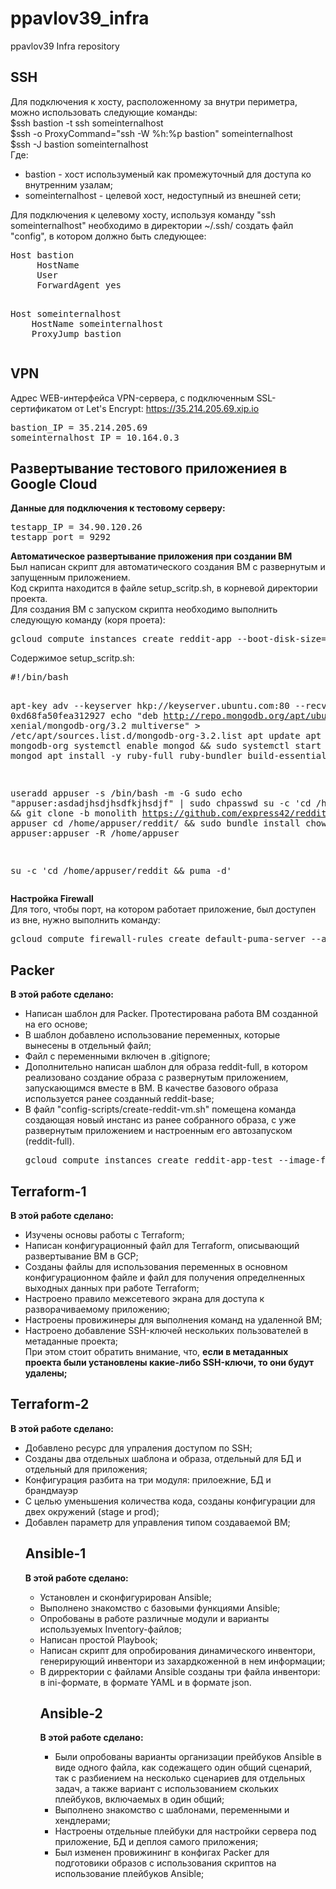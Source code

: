 # ppavlov39_infra
ppavlov39 Infra repository

<h2>SSH</h2>

Для подключения к хосту, расположенному за внутри периметра, можно использовать следующие команды:<br>
$ssh bastion -t ssh someinternalhost<br>
$ssh -o ProxyCommand="ssh -W %h:%p bastion" someinternalhost<br>
$ssh -J bastion someinternalhost<br>
Где:<br><ul>
    <li> bastion - хост используменый как промежуточный для доступа ко внутренним узалам;</li>
    <li> someinternalhost - целевой хост, недоступный из внешней сети;</li>
</ul>
Для подключения к целевому хосту, используя команду "ssh someinternalhost" необходимо в директории ~/.ssh/ создать файл "config", в котором должно быть следующее:<br>
<pre>Host bastion
     HostName <bastion_host_address>
     User <ssh_user>
     ForwardAgent yes
<P>
Host someinternalhost
    HostName someinternalhost
    ProxyJump bastion
</pre>
<P>
<h2>VPN</h2>

Адрес WEB-интерфейса VPN-сервера, с подключенным SSL-сертификатом от Let's Encrypt: https://35.214.205.69.xip.io<P>
<P>
<pre>
bastion_IP = 35.214.205.69
someinternalhost_IP = 10.164.0.3
</pre>

<P>
<h2>Развертывание тестового приложениея в Google Cloud </h2>
<b>Данные для подключения к тестовому серверу:</b><br>
<pre>
testapp_IP = 34.90.120.26
testapp_port = 9292
</pre>
<P>
<B>Автоматическое развертывание приложения при создании ВМ</B><br>
Был написан скрипт для автоматического создания ВМ с развернутым и запущенным приложением.<br>
Код скрипта находится в файле setup_scritp.sh, в корневой директории проекта.<br>
Для создания ВМ с запуском скрипта необходимо выполнить следующую команду (коря проета):<br>
<pre>
gcloud compute instances create reddit-app --boot-disk-size=10GB --image-family ubuntu-1604-lts --image-project=ubuntu-os-cloud --machine-type=g1-small --tags puma-server --metadata-from-file startup-script=./setup_scritp.sh --restart-on-failure
</pre>
<P>
Содержимое setup_scritp.sh:<br>
<pre>
#!/bin/bash

apt-key adv --keyserver hkp://keyserver.ubuntu.com:80 --recv-keys 0xd68fa50fea312927
echo "deb http://repo.mongodb.org/apt/ubuntu xenial/mongodb-org/3.2 multiverse" > /etc/apt/sources.list.d/mongodb-org-3.2.list
apt update
apt install -y mongodb-org
systemctl enable mongod && sudo systemctl start mongod
apt install -y ruby-full ruby-bundler build-essential

useradd appuser -s /bin/bash -m -G sudo
echo "appuser:asdadjhsdjhsdfkjhsdjf" | sudo chpasswd
su -c 'cd /home/appuser && git clone -b monolith https://github.com/express42/reddit.git' appuser
cd /home/appuser/reddit/ && sudo bundle install
chown appuser:appuser -R /home/appuser

su -c 'cd /home/appuser/reddit && puma -d'
</pre>
<P>
<B>Настройка Firewall</B><br>
Для того, чтобы порт, на котором работает приложение, был доступен из вне, нужно выполнить команду:<br>
<pre>
gcloud compute firewall-rules create default-puma-server --allow tcp:9292
</pre>

<h2>Packer</h2>
<b>В этой работе сделано:</b>
<ul>
  <li>Написан шаблон для Packer. Протестирована работа ВМ созданной на его основе;</li>
  <li>В шаблон добавлено использование переменных, которые вынесены в отдельный файл;</li>
  <li>Файл с переменными включен в .gitignore;</li>
  <li>Дополнительно написан шаблон для образа reddit-full, в котором реализовано создание образа с развернутым приложением, запускающимся вместе в ВМ. В качестве базового образа используется ранее созданный reddit-base;</li>
  <li>В файл "config-scripts/create-reddit-vm.sh" помещена команда создающая новый инстанс из ранее собранного образа, с уже развернутым приложением и настроенным его автозапуском (reddit-full).
  <pre>gcloud compute instances create reddit-app-test --image-family reddit-full --machine-type=f1-micro</pre>
  </li>
</ul>

<h2>Terraform-1</h2>
<b>В этой работе сделано:</b>
<ul>
  <li>Изучены основы работы с Terraform;</li>
  <li>Написан конфигурационный файл для Terraform, описывающий развертывание ВМ в GCP;</li>
  <li>Созданы файлы для использования переменных в основном конфигурационном файле и файл для получения определненных выходных данных при работе Terraform;</li>
  <li>Настроено правило межсетевого экрана для доступа к разворачиваемому приложению;</li>
  <li>Настроены провижинеры для выполнения команд на удаленной ВМ;</li>
  <li>Настроено добавление SSH-ключей нескольких пользователей в метаданные проекта;<br>При этом стоит обратить внимание, что, <b>если в метаданных проекта были установлены какие-либо SSH-ключи, то они будут удалены;</b></li>
</ul>

<h2>Terraform-2</h2>
<b>В этой работе сделано:</b>
<ul>
  <li>Добавлено ресурс для упраления доступом по SSH;</li>
  <li>Созданы два отдельных шаблона и образа, отдельный для БД и отдельный для приложения;</li>
  <li>Конфигурация разбита на три модуля: прилоежние, БД и брандмауэр</li>
  <li>С целью уменьшения количества кода, созданы конфигурации для двех окружений (stage и prod);</li>
  <li>Добавлен параметр для управления типом создаваемой ВМ;</li>

<h2>Ansible-1</h2>
<b>В этой работе сделано:</b>
<ul>
  <li>Установлен и сконфигурирован Ansible;</li>
  <li>Выполнено знакомство с базовыми функциями Ansible;</li>
  <li>Опробованы в работе различные модули и варианты используемых Inventory-файлов;</li>
  <li>Написан простой Playbook;</li>
  <li>Написан скрипт для опробирования динамического инвентори, генерирующий инвентори из захардкоженной в нем информации;</li>
  <li>В дирректории с файлами Ansible созданы три файла инвентори: в ini-формате, в формате YAML и в формате json.</li>

<h2>Ansible-2</h2>
<b>В этой работе сделано:</b>
<ul>
  <li>Были опробованы варианты организации прейбуков Ansible в виде одного файла, как содежащего один общий сценарий, так с разбиением на несколько сценариев для отдельных задач, а также вариант с использованием скольких плейбуков, включаемых в один общий;</li>
  <li>Выполнено знакомство с шаблонами, переменными и хендлерами;</li>
  <li>Настроены отдельные плейбуки для настройки сервера под приложение, БД и деплоя самого приложения;</li>
  <li>Был изменен провижининг в конфигах Packer для подготовики образов с использования скриптов на использование плейбуков Ansible;</li>

